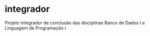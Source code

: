 # integrador
Projeto integrador de conclusão das disciplinas Banco de Dados I e Linguagem de Programação I
